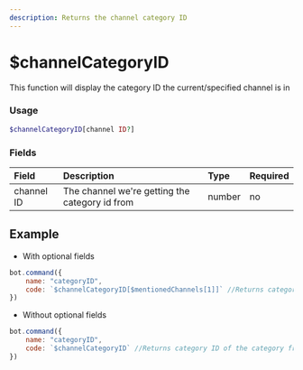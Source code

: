 ```yaml
---
description: Returns the channel category ID
---
```


# $channelCategoryID

This function will display the category ID the current/specified channel is in

### Usage 
```php
$channelCategoryID[channel ID?]
```

### Fields

| Field | Description | Type | Required |
| :--- | :--- | :--- | :--- |
| channel ID | The channel we're getting the category id from | number | no |

## Example

- With optional fields

```javascript
bot.command({
    name: "categoryID",
    code: `$channelCategoryID[$mentionedChannels[1]]` //Returns category ID of the category from where mentioned channel belongs
})
```

- Without optional fields

```javascript
bot.command({
    name: "categoryID",
    code: `$channelCategoryID` //Returns category ID of the category from where current channel belongs
})
```

